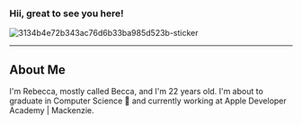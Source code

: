 ### Hii, great to see you here! 

![3134b4e72b343ac76d6b33ba985d523b-sticker](https://user-images.githubusercontent.com/49920539/194181986-c13fbd07-02f4-419b-b521-5f93841f5edf.png)

--------
## About Me

I'm Rebecca, mostly called Becca, and I'm 22 years old. I'm about to graduate in Computer Science :tada: and currently working at Apple Developer Academy | Mackenzie. 

<!--
**rebeccamello/rebeccamello** is a ✨ _special_ ✨ repository because its `README.md` (this file) appears on your GitHub profile.

Here are some ideas to get you started:

- 🔭 I’m currently working on ...
- 🌱 I’m currently learning ...
- 👯 I’m looking to collaborate on ...
- 🤔 I’m looking for help with ...
- 💬 Ask me about ...
- 📫 How to reach me: ...
- 😄 Pronouns: ...
- ⚡ Fun fact: ...
-->
